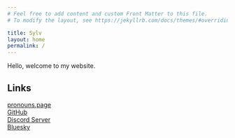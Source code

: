 ```yaml
---
# Feel free to add content and custom Front Matter to this file.
# To modify the layout, see https://jekyllrb.com/docs/themes/#overriding-theme-defaults

title: Sylv
layout: home
permalink: /
---
```


Hello, welcome to my website.

## Links
[pronouns.page](https://en.pronouns.page/@sylv256)<br>
[GitHub](https://github.com/SylvKT)<br>
[Discord Server](/discord)<br>
[Bluesky](https://bsky.app/profile/sylv.gay)<br>

